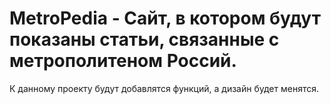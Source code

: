 # MetroPedia - Сайт, в котором будут показаны статьи, связанные с метрополитеном Россий.
К данному проекту будут добавлятся функций, а дизайн будет менятся.
